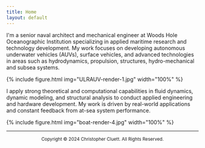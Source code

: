 ```yaml
---
title: Home
layout: default
---
```


I'm a senior naval architect and mechanical engineer at  Woods Hole Oceanographic Institution specializing in applied maritime research and technology development. My work focuses on developing autonomous underwater vehicles (AUVs), surface vehicles, and advanced technologies in areas such as hydrodynamics, propulsion, structures,  hydro-mechanical and subsea systems. 

{% include figure.html img="ULRAUV-render-1.jpg" width="100%" %}

I apply strong theoretical and computational capabilities in fluid dynamics, dynamic modeling, and structural analysis to conduct applied engineering and hardware development. My work is driven by real-world applications and constant feedback from at-sea system performance.

{% include figure.html img="boat-render-4.jpg" width="100%" %}

---------
<p style="text-align: center;"> <sup>  Copyright © 2024 Christopher Cluett. All Rights Reserved. </sup> </p> 


<!---

{% include figure.html img="4knots,100rpm_1.JPG" width="100%" %}

## expertise
* Surface vessel and subsea vehicle design, analysis, and testing
* Design and fabrication of metal, plastic and composite structures for surface and subsea environments
* Electric powertrain design and analysis for marine vehicles
* Hydrodynamics of UUVs
* Solid and surface modeling
* Linear and non-linear FEA
* RANS CFD modeling
* 6DOF dynamic modeling of UUVs
* Tow tank testing and data acquisition
---> 

